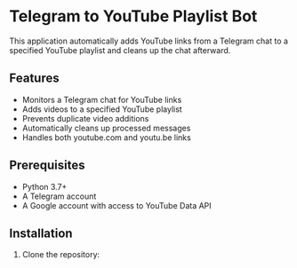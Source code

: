 # Telegram to YouTube Playlist Bot

This application automatically adds YouTube links from a Telegram chat to a specified YouTube playlist and cleans up the chat afterward.

## Features

-   Monitors a Telegram chat for YouTube links
-   Adds videos to a specified YouTube playlist
-   Prevents duplicate video additions
-   Automatically cleans up processed messages
-   Handles both youtube.com and youtu.be links

## Prerequisites

-   Python 3.7+
-   A Telegram account
-   A Google account with access to YouTube Data API

## Installation

1. Clone the repository:
